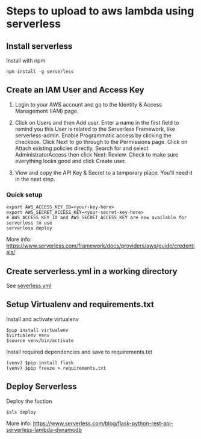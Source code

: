 # Steps to upload to aws lambda using serverless

## Install serverless
Install with npm
```
npm install -g serverless
```

## Create an IAM User and Access Key
1. Login to your AWS account and go to the Identity & Access Management (IAM) page.

2. Click on Users and then Add user. Enter a name in the first field to remind you this User is related to the Serverless Framework, like serverless-admin. Enable Programmatic access by clicking the checkbox. Click Next to go through to the Permissions page. Click on Attach existing policies directly. Search for and select AdministratorAccess then click Next: Review. Check to make sure everything looks good and click Create user.

3. View and copy the API Key & Secret to a temporary place. You'll need it in the next step.

### Quick setup
```
export AWS_ACCESS_KEY_ID=<your-key-here>
export AWS_SECRET_ACCESS_KEY=<your-secret-key-here>
# AWS_ACCESS_KEY_ID and AWS_SECRET_ACCESS_KEY are now available for serverless to use
serverless deploy

```
More info: https://www.serverless.com/framework/docs/providers/aws/guide/credentials/

## Create serverless.yml in a working directory
See [severless.yml](https://github.com/ElvisYong/autotemp/blob/master/serverless.yml)

## Setup Virtualenv and requirements.txt

Install and activate virtualenv
```
$pip install virtualenv
$virtualenv venv
$source venv/bin/activate
```

Install required dependencies and save to requirements.txt
```
(venv) $pip install flask
(venv) $pip freeze > requirements.txt
```

## Deploy Serverless

Deploy the fuction
```
$sls deploy
```

More info: https://www.serverless.com/blog/flask-python-rest-api-serverless-lambda-dynamodb

